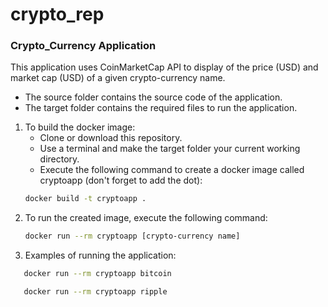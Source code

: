 # crypto_rep
### Crypto_Currency Application
This application uses CoinMarketCap API to display of the price (USD) and market cap (USD) of a given crypto-currency name.
* The source folder contains the source code of the application.
* The target folder contains the required files to run the application.
1. To build the docker image:
   - Clone or download this repository.
   - Use a terminal and make the target folder your current working directory.
   - Execute the following command to create a docker image called cryptoapp (don't forget to add the dot):
   ``` bash
   docker build -t cryptoapp .
   ```
2. To run the created image, execute the following command:
   ``` bash
   docker run --rm cryptoapp [crypto-currency name]
   ```
3. Examples of running the application:
``` bash
   docker run --rm cryptoapp bitcoin
```
``` bash
   docker run --rm cryptoapp ripple
```
